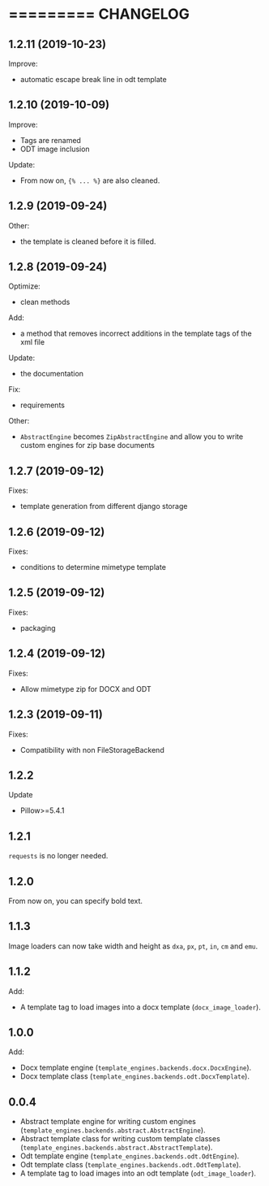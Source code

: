 =========
CHANGELOG
=========

1.2.11      (2019-10-23)
------------------------

Improve:

* automatic escape break line in odt template


1.2.10      (2019-10-09)
------------------------

Improve:

* Tags are renamed
* ODT image inclusion


Update:
 * From now on, ``{% ... %}`` are also cleaned.

1.2.9       (2019-09-24)
------------------------

Other:
 * the template is cleaned before it is filled.

1.2.8       (2019-09-24)
------------------------

Optimize:
 * clean methods

Add:
 * a method that removes incorrect additions in the template tags of the xml file

Update:
 * the documentation

Fix:
 * requirements

Other:
 * ``AbstractEngine`` becomes ``ZipAbstractEngine`` and allow you to write
   custom engines for zip base documents

1.2.7       (2019-09-12)
------------------------

Fixes:
 * template generation from different django storage

1.2.6       (2019-09-12)
------------------------

Fixes:
 * conditions to determine mimetype template


1.2.5       (2019-09-12)
------------------------

Fixes:
 * packaging
 

1.2.4       (2019-09-12)
------------------------

Fixes:
 * Allow mimetype zip for DOCX and ODT

1.2.3       (2019-09-11)
------------------------

Fixes:
 * Compatibility with non FileStorageBackend

1.2.2
-----

Update
* Pillow>=5.4.1

1.2.1
-----

`requests` is no longer needed.

1.2.0
-----

From now on, you can specify bold text.

1.1.3
-----
Image loaders can now take width and height as `dxa`, `px`, `pt`, `in`, `cm`
and `emu`.

1.1.2
-----

Add:

* A template tag to load images into a docx template (`docx_image_loader`).

1.0.0
-----

Add:

* Docx template engine (`template_engines.backends.docx.DocxEngine`).
* Docx template class (`template_engines.backends.odt.DocxTemplate`).

0.0.4
-----

* Abstract template engine for writing custom engines
  (`template_engines.backends.abstract.AbstractEngine`).
* Abstract template class for writing custom template classes
  (`template_engines.backends.abstract.AbstractTemplate`).
* Odt template engine (`template_engines.backends.odt.OdtEngine`).
* Odt template class (`template_engines.backends.odt.OdtTemplate`).
* A template tag to load images into an odt template (`odt_image_loader`).
